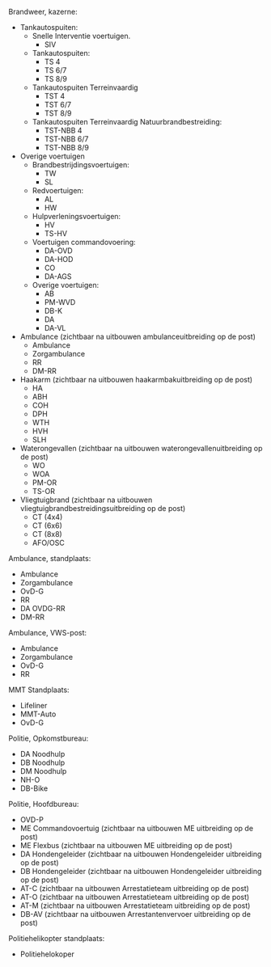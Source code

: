 
Brandweer, kazerne:

- Tankautospuiten:
    - Snelle Interventie voertuigen.
        - SIV
    - Tankautospuiten:
        - TS 4
        - TS 6/7
        - TS 8/9
    - Tankautospuiten Terreinvaardig
       - TST 4
       - TST 6/7
       - TST 8/9
    - Tankautospuiten Terreinvaardig Natuurbrandbestreiding:
        - TST-NBB 4
        - TST-NBB 6/7
        - TST-NBB 8/9
- Overige voertuigen
    - Brandbestrijdingsvoertuigen:
        - TW
        - SL
    - Redvoertuigen:
        - AL
        - HW
    - Hulpverleningsvoertuigen:
        - HV
        - TS-HV
    - Voertuigen commandovoering:
        - DA-OVD
        - DA-HOD
        - CO
        - DA-AGS
    - Overige voertuigen:
        - AB
        - PM-WVD
        - DB-K
        - DA
        - DA-VL
- Ambulance (zichtbaar na uitbouwen ambulanceuitbreiding op de post)
    - Ambulance
    - Zorgambulance
    - RR
    - DM-RR
- Haakarm (zichtbaar na uitbouwen haakarmbakuitbreiding op de post)
    - HA
    - ABH
    - COH
    - DPH
    - WTH
    - HVH
    - SLH
- Waterongevallen (zichtbaar na uitbouwen waterongevallenuitbreiding op de post)
    - WO
    - WOA
    - PM-OR
    - TS-OR
- Vliegtuigbrand (zichtbaar na uitbouwen vliegtuigbrandbestreidingsuitbreiding op de post)
    - CT (4x4)
    - CT (6x6)
    - CT (8x8)
    - AFO/OSC

Ambulance, standplaats:

- Ambulance
- Zorgambulance
- OvD-G
- RR
- DA OVDG-RR
- DM-RR

Ambulance, VWS-post:

- Ambulance
- Zorgambulance
- OvD-G
- RR

MMT Standplaats:

- Lifeliner
- MMT-Auto
- OvD-G

Politie, Opkomstbureau:

- DA Noodhulp
- DB Noodhulp
- DM Noodhulp
- NH-O
- DB-Bike

Politie, Hoofdbureau:

- OVD-P
- ME Commandovoertuig (zichtbaar na uitbouwen ME uitbreiding op de post)
- ME Flexbus (zichtbaar na uitbouwen ME uitbreiding op de post)
- DA Hondengeleider (zichtbaar na uitbouwen Hondengeleider uitbreiding op de post)
- DB Hondengeleider (zichtbaar na uitbouwen Hondengeleider uitbreiding op de post)
- AT-C (zichtbaar na uitbouwen Arrestatieteam uitbreiding op de post)
- AT-O (zichtbaar na uitbouwen Arrestatieteam uitbreiding op de post)
- AT-M (zichtbaar na uitbouwen Arrestatieteam uitbreiding op de post)
- DB-AV (zichtbaar na uitbouwen Arrestantenvervoer uitbreiding op de post)

Politiehelikopter standplaats:

- Politiehelokoper
